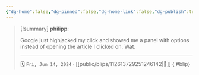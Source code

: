 ```yaml
---
{"dg-home":false,"dg-pinned":false,"dg-home-link":false,"dg-publish":true,"tags":["dgblip"],"disabled rules":["yaml-title","yaml-title-alias","file-name-heading"],"title":"philipp on mastodon @ 2024-06-14","created-date":"2024-06-14T07:12:20","id":112613729251246140,"updated-date":"2025-05-02T08:50:44","dg-path":"blips/112613729251246142.md","permalink":"/blips/112613729251246142/","dgPassFrontmatter":true}
---
```


> [!summary] **philipp**:
>
> Google just highjacked my click and showed me a panel with options instead of opening the article I clicked on. Wat.
> - - -
>
> 🗓️ `Fri, Jun 14, 2024` · [[public/blips/112613729251246142\|🔗]]
{ #blip}

